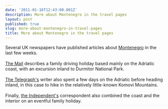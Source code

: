 ```yaml
---
date: '2011-01-16T12:43:00.001Z'
description: More about Montenegro in the travel pages
layout: post
published: true
slug: more-about-montenegro-in-travel-pages
title: More about Montenegro in the travel pages
---
```


Several UK newspapers have published articles about <a href="http://www.balkanology.com/montenegro/index.html">Montenegro</a> in the last few weeks.<br />
<br />
<a href="http://www.dailymail.co.uk/travel/article-1339972/Montenegro-s-spotless-beaches-wild-wolves-Corner-Europe-untamed-tourism.html">The Mail</a> describes a family driving holiday based mainly on the Adriatic coast, with an excursion inland to Durmitor National Park.<br />
<br />
<a href="http://www.telegraph.co.uk/travel/destinations/europe/serbiaandmontenegro/8250020/Montenegro-hiking-to-the-heights-of-satisfaction.html">The Telegraph's</a> writer also spent a few days on the Adriatic before heading inland, in this case to hike in the relatively little-known Komovi Mountains.<br />
<br />
Finally, <a href="http://www.independent.co.uk/travel/europe/step-carefully-as-you-walk-on-the-wild-side-2185597.html">the Independent's</a> correspondent also combined the coast and the interior on an eventful family holiday.